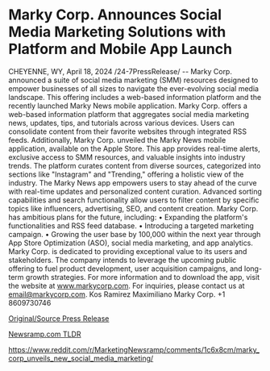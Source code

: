 # Marky Corp. Announces Social Media Marketing Solutions with Platform and Mobile App Launch

CHEYENNE, WY, April 18, 2024 /24-7PressRelease/ -- Marky Corp. announced a suite of social media marketing (SMM) resources designed to empower businesses of all sizes to navigate the ever-evolving social media landscape. This offering includes a web-based information platform and the recently launched Marky News mobile application.  Marky Corp. offers a web-based information platform that aggregates social media marketing news, updates, tips, and tutorials across various devices. Users can consolidate content from their favorite websites through integrated RSS feeds. Additionally, Marky Corp. unveiled the Marky News mobile application, available on the Apple Store. This app provides real-time alerts, exclusive access to SMM resources, and valuable insights into industry trends.  The platform curates content from diverse sources, categorized into sections like "Instagram" and "Trending," offering a holistic view of the industry.  The Marky News app empowers users to stay ahead of the curve with real-time updates and personalized content curation. Advanced sorting capabilities and search functionality allow users to filter content by specific topics like influencers, advertising, SEO, and content creation.  Marky Corp. has ambitious plans for the future, including:  •	Expanding the platform's functionalities and RSS feed database. •	Introducing a targeted marketing campaign. •	Growing the user base by 100,000 within the next year through App Store Optimization (ASO), social media marketing, and app analytics.  Marky Corp. is dedicated to providing exceptional value to its users and stakeholders. The company intends to leverage the upcoming public offering to fuel product development, user acquisition campaigns, and long-term growth strategies.  For more information and to download the app, visit the website at www.markycorp.com.  For inquiries, please contact us at email@markycorp.com.  Kos Ramirez Maximiliano Marky Corp.  +1 8609730746 

[Original/Source Press Release](https://www.24-7pressrelease.com/press-release/510090/marky-corp-announces-social-media-marketing-solutions-with-platform-and-mobile-app-launch)
                    

[Newsramp.com TLDR](None) 

https://www.reddit.com/r/MarketingNewsramp/comments/1c6x8cm/marky_corp_unveils_new_social_media_marketing/